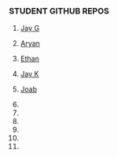 ### STUDENT GITHUB REPOS

1. [Jay G](https://github.com/jayjgurung/JayG_MTEC2280-FALL-)

2. [Aryan](https://github.com/AryanLnu/-PhysComp_Aryan)

3. [Ethan](https://github.com/equigs8/PhysComp_Ethan)

4. [Jay K](https://github.com/TarnishedAyame/PhysComp_JayKim)

5. [Joab](https://github.com/Joabljr/-Users-jj-Documents-Arduino-JoabL_SS1)

6. 

7. 

8. 

9. 

10. 

11. 
